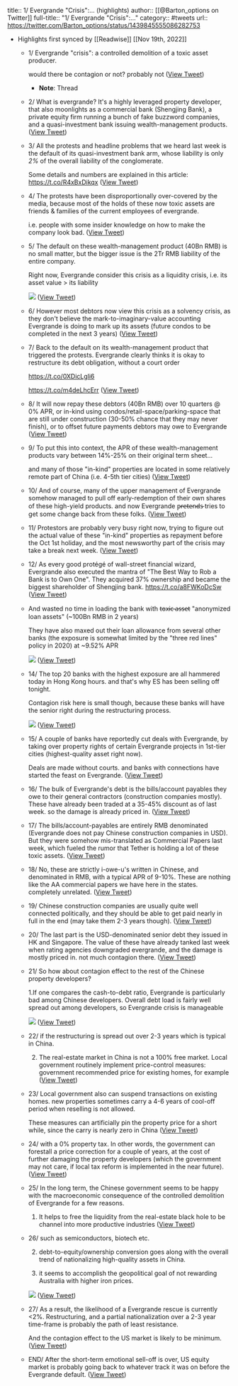 title:: 1/ Evergrande "Crisis":... (highlights)
author:: [[@Barton_options on Twitter]]
full-title:: "1/ Evergrande "Crisis":..."
category:: #tweets
url:: https://twitter.com/Barton_options/status/1439845555086282753

- Highlights first synced by [[Readwise]] [[Nov 19th, 2022]]
	- 1/ Evergrande "crisis": a controlled demolition of a toxic asset producer.
	  
	  would there be contagion or not? probably not ([View Tweet](https://twitter.com/Barton_options/status/1439845555086282753))
		- **Note**: Thread
	- 2/ What is evergrande? It's a highly leveraged property developer, that also moonlights as a commercial bank (Shengjing Bank), a private equity firm running a bunch of fake buzzword companies, and a quasi-investment bank issuing wealth-management products. ([View Tweet](https://twitter.com/Barton_options/status/1439846727012474882))
	- 3/ All the protests and headline problems that we heard last week is the default of its quasi-investment bank arm, whose liability is only *2%* of the overall liability of the conglomerate. 
	  
	  Some details and numbers are explained in this article:
	  https://t.co/R4xBxDikqx ([View Tweet](https://twitter.com/Barton_options/status/1439847673578803201))
	- 4/ The protests have been disproportionally over-covered by the media, because most of the holds of these now toxic assets are 
	   friends & families of the current employees of evergrande. 
	  
	  i.e. people with some insider knowledge on how to make  the company look bad. ([View Tweet](https://twitter.com/Barton_options/status/1439848481699598336))
	- 5/ The default on these wealth-management product (40Bn RMB) is no small matter, but the bigger issue is the 2Tr RMB liability of the entire company. 
	  
	  Right now, Evergrande consider this crisis as a liquidity crisis, i.e. its asset value > its liability 
	  
	  ![](https://pbs.twimg.com/media/E_tfXAqXMAAWsTS.png) ([View Tweet](https://twitter.com/Barton_options/status/1439850242757824517))
	- 6/ However most debtors now view this crisis as a solvency crisis, as they don't believe the mark-to-imaginary-value accounting Evergrande is doing to mark up its assets (future condos to be completed in the next 3 years) ([View Tweet](https://twitter.com/Barton_options/status/1439850244263514112))
	- 7/ Back to the default on its wealth-management product that triggered the protests. Evergrande clearly thinks it is okay to restructure its debt obligation, without a court order
	  
	  https://t.co/0XDicLgli6
	  
	  https://t.co/m4deLhcErr ([View Tweet](https://twitter.com/Barton_options/status/1439851979405242368))
	- 8/ It will now repay these debtors (40Bn RMB) over 10 quarters @ 0% APR, or in-kind using condos/retail-space/parking-space that are still under construction (30-50% chance that they may never finish), or to offset future payments debtors may owe to Evergrande ([View Tweet](https://twitter.com/Barton_options/status/1439851980537618433))
	- 9/ To put this into context, the APR of these wealth-management products vary between 14%-25% on their original term sheet...
	  
	  and many of those "in-kind" properties are located in some relatively remote part of China (i.e. 4-5th tier cities) ([View Tweet](https://twitter.com/Barton_options/status/1439852912629493760))
	- 10/ And of course, many of the upper management of Evergrande somehow managed to pull off early-redemption of their own shares of these high-yield products. and now Evergrande p̵r̵e̵t̵e̵n̵d̵s̵ tries to get some change back from these folks. ([View Tweet](https://twitter.com/Barton_options/status/1439853645470765061))
	- 11/ Protestors are probably very busy right now, trying to figure out the actual value of these "in-kind" properties as repayment before the Oct 1st holiday, and the most newsworthy part of the crisis may take a break next week. ([View Tweet](https://twitter.com/Barton_options/status/1439854715920175105))
	- 12/ As every good protégé of wall-street financial wizard, Evergrande also executed the mantra of "The Best Way to Rob a Bank is to Own One". They acquired 37% ownership and became the biggest shareholder of Shengjing bank. https://t.co/a8FWKoDcSw ([View Tweet](https://twitter.com/Barton_options/status/1439857343177662464))
	- And wasted no time in loading the bank with t̵o̵x̵i̵c̵ ̵a̵s̵s̵e̵t̵ "anonymized loan assets" (~100Bn RMB in 2 years)
	  
	  They have also maxed out their loan allowance from several other banks (the exposure is somewhat limited by the "three red lines" policy in 2020) at ~9.52% APR 
	  
	  ![](https://pbs.twimg.com/media/E_tmM48XIAMnsq0.png) ([View Tweet](https://twitter.com/Barton_options/status/1439857345882951680))
	- 14/ The top 20 banks with the highest exposure are all hammered today in Hong Kong hours. and that's why ES has been selling off tonight. 
	  
	  Contagion risk here is small though, because these banks will have the senior right during the restructuring process. 
	  
	  ![](https://pbs.twimg.com/media/E_tnJilWUAU3jcG.png) ([View Tweet](https://twitter.com/Barton_options/status/1439858492500815874))
	- 15/ A couple of banks have reportedly cut deals with Evergrande, by taking over property rights of certain Evergrande projects in 1st-tier cities (highest-quality asset right now). 
	  
	  Deals are made without courts. and banks with connections have started the feast on Evergrande. ([View Tweet](https://twitter.com/Barton_options/status/1439859370863603712))
	- 16/ The bulk of Evergrande's debt is the bills/account payables they owe to their general contractors (construction companies mostly). These have already been traded at a 35-45% discount as of last week. so the damage is already priced in. ([View Tweet](https://twitter.com/Barton_options/status/1439862983967006721))
	- 17/ The bills/account-payables are entirely RMB denominated (Evergrande does not pay Chinese construction companies in USD). But they were somehow mis-translated as Commercial Papers last week, which fueled the rumor that Tether is holding a lot of these toxic assets. ([View Tweet](https://twitter.com/Barton_options/status/1439862985196032007))
	- 18/ No, these are strictly i-owe-u's written in Chinese, and denominated in RMB, with a typical APR of 9-10%. These are nothing like the AA commercial papers we have here in the states. completely unrelated. ([View Tweet](https://twitter.com/Barton_options/status/1439862986336788480))
	- 19/ Chinese construction companies are usually quite well connected politically, and they should be able to get paid nearly in full in the end (may take them 2-3 years though). ([View Tweet](https://twitter.com/Barton_options/status/1439862987486007296))
	- 20/ The last part is the USD-denominated senior debt they issued in HK and Singapore. The value of these have already tanked last week when rating agencies downgraded evergrande, and the damage is mostly priced in. not much contagion there. ([View Tweet](https://twitter.com/Barton_options/status/1439863474276950022))
	- 21/ So how about contagion effect to the rest of the Chinese property developers? 
	  
	  1.If one compares the cash-to-debt ratio, Evergrande is particularly bad among Chinese developers. Overall debt load is fairly well spread out among developers, so Evergrande crisis is manageable 
	  
	  ![](https://pbs.twimg.com/media/E_ttYuzWYAEJFzT.jpg) ([View Tweet](https://twitter.com/Barton_options/status/1439867507112923140))
	- 22/ if the restructuring is spread out over 2-3 years which is typical in China. 
	  
	  2. The real-estate market in China is not a 100% free market. Local government routinely implement price-control measures: government recommended price for existing homes, for example ([View Tweet](https://twitter.com/Barton_options/status/1439867509163823105))
	- 23/ Local government also can suspend transactions on existing homes. new properties sometimes carry a 4-6 years of cool-off period when reselling is not allowed. 
	  
	  These measures can artificially pin the property price for a short while, since the carry is nearly zero in China ([View Tweet](https://twitter.com/Barton_options/status/1439867510401245184))
	- 24/ with a 0% property tax. In other words, the government can forestall a price correction for a couple of years, at the cost of further damaging the property developers (which the government may not care, if local tax reform is implemented in the near future). ([View Tweet](https://twitter.com/Barton_options/status/1439867511655305216))
	- 25/ In the long term, the Chinese government seems to be happy with the macroeconomic consequence of the controlled demolition of Evergrande for a few reasons. 
	  
	  1. It helps to free the liquidity from the real-estate black hole to be channel into more productive industries ([View Tweet](https://twitter.com/Barton_options/status/1439869861069524992))
	- 26/ such as semiconductors, biotech etc. 
	  
	  2. debt-to-equity/ownership conversion goes along with the overall trend of nationalizing high-quality assets in China.
	  
	  3. it seems to accomplish the geopolitical goal of not rewarding Australia with higher iron prices. 
	  
	  ![](https://pbs.twimg.com/media/E_txT6IWEAAm3yS.jpg) ([View Tweet](https://twitter.com/Barton_options/status/1439869863980306435))
	- 27/ As a result, the likelihood of a Evergrande rescue is currently <2%. Restructuring, and a partial nationalization over a 2-3 year time-frame is probably the path of least resistance.
	  
	  And the contagion effect to the US market is likely to be minimum. ([View Tweet](https://twitter.com/Barton_options/status/1439869865670627329))
	- END/ After the short-term emotional sell-off is over, US equity market is probably going back to whatever track it was on before the Evergrande default. ([View Tweet](https://twitter.com/Barton_options/status/1439870473840517124))